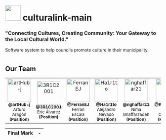 # <img src="https://github.com/CulturaLink/culturalink-main/assets/92806890/0a19678e-0073-4404-aaae-215ebee20df7" width="50" /> culturalink-main

### "Connecting Cultures, Creating Community: Your Gateway to the Local Cultural World."
Software system to help councils promote culture in their municipality.

#

<!--
|          Members         |                   GitHub User                |
|--------------------------|:--------------------------------------------:|
| Aragón Hidalgo, Arturo   | [@artHub-j](https://github.com/artHub-j)     |
| Álvarez Strohmeier, Eric | [@3R1C2001](https://github.com/3R1C2001)     |
| Escala Jané, Ferran      | [@FerranEJ](https://github.com/FerranEJ)     |
| Nevado Lancha, Alejandro | [@Ha1r1to](https://github.com/Ha1r1to)       |
| Ghaffarzadeh, Nima       | [@nghaffar21](https://github.com/nghaffar21) |
| Chaparro Redondo, Gerard | [@ProGer211](https://github.com/ProGer211)   |
| Jiménez Prado, Jesika    | [@jesikajz](https://github.com/jesikajz)     |
| Vila Monge, Xavier       | [@xvimo](https://github.com/xvimo)           |  
-->

## Our Team

<table>
  <tr>
    <td align="center">
      <a href="https://github.com/artHub-j">
        <img src="https://github.com/CulturaLink/culturalink-main/assets/92806890/416f28b8-f634-4ce7-ad76-b383863d5774" width="75px;" alt="artHub-j"/><br>
        <sub><b>@artHub-j</b></sub>
      </a><br/>
      <sub>Arturo Aragón</sub>
      <sub> <b> (Position) </b> </sub>
    </td> <!-- --------------------------------------------------------------------------------------------------------------------------------------- -->
    <td align="center">
      <a href="https://github.com/3R1C2001">
        <img src="https://github.com/CulturaLink/culturalink-main/assets/92806890/fce8b961-66e2-415a-bb9d-efb87662b96e" width="75px;" alt="3R1C2001"/><br>
        <sub><b>@3R1C2001</b></sub>
      </a><br/>
      <sub>Eric Álvarez</sub>
      <sub> <b> (Position) </b> </sub>
    </td> <!-- --------------------------------------------------------------------------------------------------------------------------------------- -->
    <td align="center">
      <a href="https://github.com/FerranEJ/">
        <img src="https://github.com/CulturaLink/culturalink-main/assets/92806890/afbe2348-87fe-47f9-809e-19de349a8b6b" width="75px;" alt="FerranEJ"/><br>
        <sub><b>@FerranEJ</b></sub>
      </a><br/>
      <sub>Ferran Escala</sub>
      <sub> <b> (Position) </b> </sub>
    </td> <!-- --------------------------------------------------------------------------------------------------------------------------------------- -->
    <td align="center">
      <a href="https://github.com/Ha1r1to">
        <img src="https://github.com/CulturaLink/culturalink-main/assets/92806890/41a36aac-100c-4f61-a01d-b67a368cad6f" width="75px;" alt="Ha1r1to"/><br>
        <sub><b>@Ha1r1to</b></sub>
      </a><br/>
      <sub>Alejandro Nevado</sub>
      <sub> <b> (Position) </b> </sub>
    </td> <!-- --------------------------------------------------------------------------------------------------------------------------------------- -->
    <td align="center">
      <a href="https://github.com/nghaffar21">
        <img src="https://github.com/CulturaLink/culturalink-main/assets/92806890/91414992-49df-4ccb-98ef-36e19d8fca6d" width="75px;" alt="nghaffar21"/><br>
        <sub><b>@nghaffar21</b></sub>
      </a><br/>
      <sub>Nima Ghaffarzadeh</sub>
      <sub> <b> (Position) </b> </sub>
    </td> <!-- --------------------------------------------------------------------------------------------------------------------------------------- -->
    <td align="center">
      <a href="https://github.com/ProGer211">
        <img src="https://github.com/CulturaLink/culturalink-main/assets/92806890/47d0b912-ac31-4d43-8b3b-0088f69cc8dc" width="75px;" alt="ProGer211"/><br>
        <sub><b>@ProGer211</b></sub>
      </a><br/>
      <sub>Gerard Chaparro</sub>
      <sub> <b> (Position) </b> </sub>
    </td> <!-- --------------------------------------------------------------------------------------------------------------------------------------- -->
    <td align="center"> 
      <a href="https://github.com/jesikajz">
        <img src="https://github.com/CulturaLink/culturalink-main/assets/92806890/e27c8ec8-e58f-49c8-89df-197691556441" width="75px;" alt="jesikajz"/><br>
        <sub><b>@jesikajz</b></sub>
      </a><br/>
      <sub>Jesika Jiménez</sub>
      <sub> <b> (Position) </b> </sub>
    </td> <!-- --------------------------------------------------------------------------------------------------------------------------------------- -->
    <td align="center">
      <a href="https://github.com/xvimo">
        <img src="https://github.com/CulturaLink/culturalink-main/assets/92806890/131de92a-d062-40be-9f8c-73cd2647c2ea" width="75px;" alt="xvimo"/><br>
        <sub><b>@xvimo</b></sub>
      </a><br/>
      <sub>Xavier Vila</sub>
      <sub> <b> (Position) </b> </sub>
    </td> <!-- --------------------------------------------------------------------------------------------------------------------------------------- -->
  </tr>
</table>

| Final Mark | - |
|------------|:-:|

